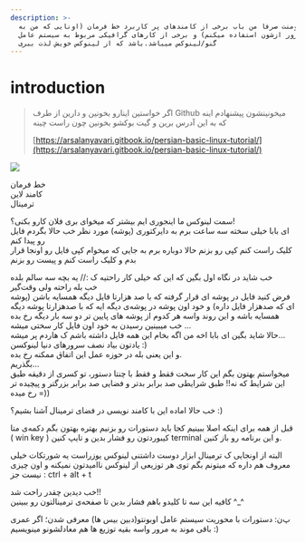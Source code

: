 ```yaml
---
description: >-
  این داکیومنت صرفا من باب برخی از کامندهای پر کاربرد خط فرمان (اونایی که من به
  مرور ازشون استفاده میکنم) و برخی از کارهای گرافیکی مربوط به سیستم عامل
  گنو/لینوکس میباشد.باشد که از لینوکس خویش لذت ببری
---
```


# introduction

> اگر خواستین اینارو بخونین و دارین از طرف  Github میخونینشون پیشنهادم اینه که به این آدرس برین و گیت بوکشو بخونین چون راست چینه 
>
> [https://arsalanyavari.gitbook.io/persian-basic-linux-tutorial/](https://arsalanyavari.gitbook.io/persian-basic-linux-tutorial/)

![](https://uupload.ir/files/t4yc_photo_2021-02-19_00-28-37.jpg)

خط فرمان  
کامند لاین  
ترمینال

سمت لینوکس ما اینجوری ایم بیشتر که میخوای بری فلان کارو بکنی؟!  
ای بابا خیلی سخته سه ساعت برم به دایرکتوری \(پوشه\) مورد نظر خب حالا بگردم فایل رو پیدا کنم  
کلیک راست کنم کپی رو بزنم حالا دوباره برم به جایی که میخوام کپی فایل رو اونجا قرار بدم و کلیک راست کنم و پیست رو بزنم

خب شاید در نگاه اول بگین که این که خیلی کار راحتیه ک :// یه بچه سه سالم بلده  
خب بله راحته ولی وقت‌گیر  
فرض کنید فایل در پوشه ای قرار گرفته که با صد هزارتا فایل دیگه همسایه باشن \(پوشه ای که صدهزار فایل داره\) و خود اون پوشه در پوشه‌ی دیگه ایه که با صدهزارتا پوشه دیگه همسایه باشه و این روند واسه هر کدوم از پوشه های پایین تر دو سه بار دیگه رخ بده  
خب میبینین رسیدن به خود اون فایل کار سختی میشه ...  
حالا شاید بگین ای بابا اخه من اگه بخام این همه فایل داشته باشم ک هاردم پر میشه...  
یادتون بیاد نصف سرورهای دنیا لینوکسن :\)  
و این یعنی بله در حوزه عمل این اتفاق ممکنه رخ بده.  
بگذریم...  
میخواستم بهتون بگم این کار سخت فقط و فقط با چنتا دستور، تو کسری از دقیقه طبق این شرایط که نه!! طبق شرایطی صد برابر بدتر و فضایی صد برابر بزرگتر و پیچیده تر رخ میده =\)\)

خب حالا اماده این با کامند نویسی در فضای ترمینال آشنا بشیم؟ :\)

قبل از همه برای اینکه اصلا ببینیم کجا باید دستورات رو بزنیم بهتره بهتون بگم دکمه‌ی متا \( win key \) کیبوردتون رو فشار بدین و تایپ کنین terminal و این برنامه رو باز کنین.

البته از اونجایی ک ترمینال ابزار دوست داشتنی لینوکس یوزراست یه شورتکات خیلی معروف هم داره که میتونم بگم توی هر توزیعی از لینوکس ناامیدتون نمیکنه و اون چیزی نیست جز : ctrl + alt + t

خب دیدین چقدر راحت شد!!  
کافیه این سه تا کلیدو باهم فشار بدین تا صفحه‌ی ترمینالتون رو ببینین ^\_^

پ‌ن: دستورات با محوریت سیستم عامل اوبونتو\(دبین بیس ها\) معرفی شدن؛ اگر عمری باقی موند به مرور واسه بقیه توزیع ها هم معادلشونو مینویسیم :\)


